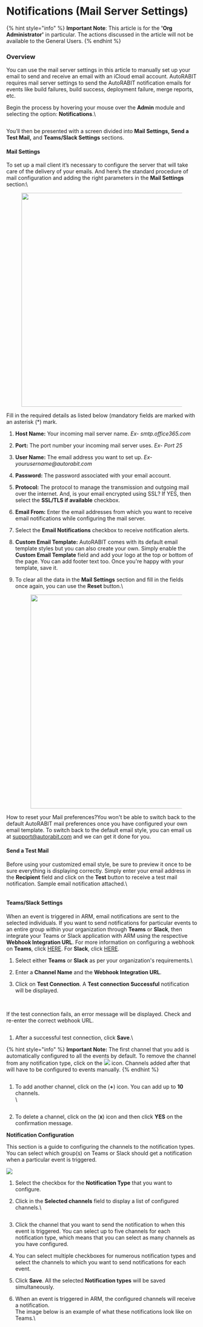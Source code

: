 # Notifications (Mail Server Settings)

{% hint style="info" %}
**Important Note**: This article is for the **'Org Administrator'** in particular. The actions discussed in the article will not be available to the General Users. &#x20;
{% endhint %}

### Overview <a href="#overview" id="overview"></a>

You can use the mail server settings in this article to manually set up your email to send and receive an email with an iCloud email account. AutoRABIT requires mail server settings to send the AutoRABIT notification emails for events like build failures, build success, deployment failure, merge reports, etc.&#x20;

Begin the process by hovering your mouse over the **Admin** module and selecting the option: **Notifications**.\


<figure><img src="https://cdn.document360.io/8711f4e7-c040-4616-aac9-d947f87e4619/Images/Documentation/image-1662654752785.png" alt=""><figcaption></figcaption></figure>

You’ll then be presented with a screen divided into **Mail Settings,** **Send a Test Mail,** and **Teams/Slack Settings** sections.&#x20;

#### Mail Settings <a href="#mail-settings" id="mail-settings"></a>

To set up a mail client it’s necessary to configure the server that will take care of the delivery of your emails. And here’s the standard procedure of mail configuration and adding the right parameters in the **Mail Settings** section:\


<figure><img src="https://cdn.document360.io/8711f4e7-c040-4616-aac9-d947f87e4619/Images/Documentation/image-1662654855524.png" alt="" width="563"><figcaption></figcaption></figure>

Fill in the required details as listed below (mandatory fields are marked with an asterisk (\*) mark.&#x20;

1. **Host Name:** Your incoming mail server name. _Ex- smtp.office365.com_
2. **Port:** The port number your incoming mail server uses. _Ex- Port 25_
3. **User Name:** The email address you want to set up. _Ex- yourusername@autorabit.com_
4. **Password:** The password associated with your email account.
5. **Protocol:** The protocol to manage the transmission and outgoing mail over the internet. And, is your email encrypted using SSL? If YES, then select the **SSL/TLS if available** checkbox.
6. **Email From:** Enter the email addresses from which you want to receive email notifications while configuring the mail server.&#x20;
7. Select the **Email Notifications** checkbox to receive notification alerts.
8. **Custom Email Template:** AutoRABIT comes with its default email template styles but you can also create your own. Simply enable the **Custom Email Template** field and add your logo at the top or bottom of the page. You can add footer text too. Once you're happy with your template, save it.
9.  To clear all the data in the **Mail Settings** section and fill in the fields once again, you can use the **Reset** button.\


    <figure><img src="https://cdn.document360.io/8711f4e7-c040-4616-aac9-d947f87e4619/Images/Documentation/image-1662655171009.png" alt="" width="563"><figcaption></figcaption></figure>

How to reset your Mail preferences?You won't be able to switch back to the default AutoRABIT mail preferences once you have configured your own email template. To switch back to the default email style, you can email us at [support@autorabit.com](mailto:%20support@autorabit.com) and we can get it done for you.

#### Send a Test Mail <a href="#send-a-test-mail" id="send-a-test-mail"></a>

Before using your customized email style, be sure to preview it once to be sure everything is displaying correctly. Simply enter your email address in the **Recipient** field and click on the **Test** button to receive a test mail notification. Sample email notification attached.\


<figure><img src="https://cdn.document360.io/8711f4e7-c040-4616-aac9-d947f87e4619/Images/Documentation/image-1662655305998.png" alt=""><figcaption></figcaption></figure>

#### Teams/Slack Settings <a href="#teamsslack-settings" id="teamsslack-settings"></a>

When an event is triggered in ARM, email notifications are sent to the selected individuals. If you want to send notifications for particular events to an entire group within your organization through **Teams** or **Slack**, then integrate your Teams or Slack application with ARM using the respective **Webhook Integration URL**. For more information on configuring a webhook on **Teams**, click [HERE](arm-features/automation-and-ci/webhooks/configure-a-webhook-in-teams.md). For **Slack**, click [HERE](arm-features/automation-and-ci/webhooks/configure-a-webhook-in-slack.md).

1. Select either **Teams** or **Slack** as per your organization's requirements.\

2. Enter a **Channel Name** and the **Webhook Integration URL**.&#x20;
3. Click on **Test Connection**. A **Test connection Successful** notification will be displayed.

<figure><img src="https://cdn.document360.io/8711f4e7-c040-4616-aac9-d947f87e4619/Images/Documentation/image-1662631251991.png" alt=""><figcaption></figcaption></figure>

\
If the test connection fails, an error message will be displayed. Check and re-enter the correct webhook URL.

<figure><img src="https://cdn.document360.io/8711f4e7-c040-4616-aac9-d947f87e4619/Images/Documentation/image-1662631127875.png" alt=""><figcaption></figcaption></figure>

1. After a successful test connection, click **Save**.\


{% hint style="info" %}
**Important Note:** The first channel that you add is automatically configured to all the events by default. To remove the channel from any notification type, click on the ![](https://cdn.document360.io/8711f4e7-c040-4616-aac9-d947f87e4619/Images/Documentation/image-1663134872455.png) icon. Channels added after that will have to be configured to events manually.
{% endhint %}

<figure><img src="https://cdn.document360.io/8711f4e7-c040-4616-aac9-d947f87e4619/Images/Documentation/image-1662631704201.png" alt=""><figcaption></figcaption></figure>

1.  To add another channel, click on the (**+**) icon. You can add up to **10** channels.\
    \


    <figure><img src="https://cdn.document360.io/8711f4e7-c040-4616-aac9-d947f87e4619/Images/Documentation/image-1662968596475.png" alt=""><figcaption></figcaption></figure>
2. To delete a channel, click on the (**x**) icon and then click **YES** on the confirmation message.

**Notification Configuration**

This section is a guide to configuring the channels to the notification types. You can select which group(s) on Teams or Slack should get a notification when a particular event is triggered.&#x20;

![](https://cdn.document360.io/8711f4e7-c040-4616-aac9-d947f87e4619/Images/Documentation/image-1662652799821.png)

1. Select the checkbox for the **Notification Type** that you want to configure.
2.  Click in the **Selected channels** field to display a list of configured channels.\


    <figure><img src="https://cdn.document360.io/8711f4e7-c040-4616-aac9-d947f87e4619/Images/Documentation/image-1662653039398.png" alt=""><figcaption></figcaption></figure>
3. Click the channel that you want to send the notification to when this event is triggered. You can select up to five channels for each notification type, which means that you can select as many channels as you have configured.
4. You can select multiple checkboxes for numerous notification types and select the channels to which you want to send notifications for each event.
5. Click **Save**. All the selected **Notification types** will be saved simultaneously.&#x20;
6.  When an event is triggered in ARM, the configured channels will receive a notification.\
    The image below is an example of what these notifications look like on Teams.\


    <figure><img src="https://cdn.document360.io/8711f4e7-c040-4616-aac9-d947f87e4619/Images/Documentation/image-1662654062218.png" alt=""><figcaption></figcaption></figure>

